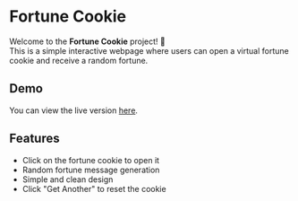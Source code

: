 # Fortune Cookie

Welcome to the **Fortune Cookie** project! 🥠  
This is a simple interactive webpage where users can open a virtual fortune cookie and receive a random fortune.

## Demo
You can view the live version [here]([https://nargizhn.github.io/fortune-cookie/](https://nargizhn.github.io/fortune-cookie/)).

## Features
- Click on the fortune cookie to open it
- Random fortune message generation
- Simple and clean design
- Click "Get Another" to reset the cookie
